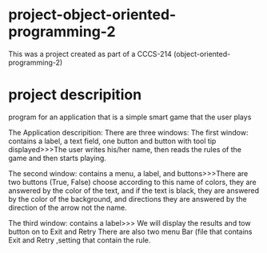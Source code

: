 # project-object-oriented-programming-2
This was a project created as part of a CCCS-214 (object-oriented-programming-2)

# project descripition
program for an application that is a simple smart game that the user plays

The Application descripition:
There are three windows:
The first window: contains a label, a text field, one
button and button with tool tip displayed>>>The user
writes his/her name, then reads the rules of the game
and then starts playing.



The second window: contains a menu, a label, and
buttons>>>There are two buttons (True, False) choose
according to this name of colors, they are answered by
the color of the text, and if the text is black, they are
answered by the color of the background, and
directions they are answered by the direction of the
arrow not the name.

The third window: contains a label>>> We will display
the results and tow button on to Exit and Retry
There are also two menu Bar (file that contains Exit and
Retry ,setting that contain the rule.

